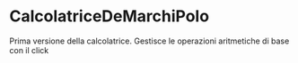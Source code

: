 # CalcolatriceDeMarchiPolo
Prima versione della calcolatrice.
Gestisce le operazioni aritmetiche di base con il click
